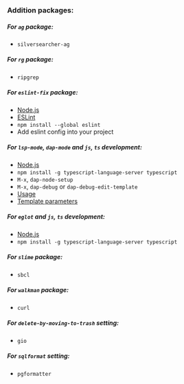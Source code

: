 ### Addition packages:

##### For ```ag``` package:
* ```silversearcher-ag```
##### For ```rg``` package:
* ```ripgrep```
##### For ```eslint-fix``` package:
* [Node.js](https://nodejs.org)
* [ESLint](https://eslint.org)
* ```npm install --global eslint```
* Add eslint config into your project

##### For ```lsp-mode```, ```dap-mode``` and ```js```, ```ts``` development:
* [Node.js](https://nodejs.org)
* ```npm install -g typescript-language-server typescript```
* ```M-x```, ```dap-node-setup```
* ```M-x```, ```dap-debug``` or ```dap-debug-edit-template```
* [Usage](https://emacs-lsp.github.io/dap-mode/page/configuration/#javascript)
* [Template parameters](https://code.visualstudio.com/docs/nodejs/nodejs-debugging)

##### For ```eglot``` and ```js```, ```ts``` development:
* [Node.js](https://nodejs.org)
* ```npm install -g typescript-language-server typescript```

##### For ```slime``` package:
* ```sbcl```

##### For ```walkman``` package:
* ```curl```

##### For ```delete-by-moving-to-trash``` setting:
* ```gio```

##### For ```sqlformat``` setting:
* ```pgformatter```
